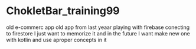 # ChokletBar_training99
old e-commerc app
old app from last yeaar playing with firebase 
conecting to firestore
I just want to memorize it and in the future I want make new one with kotlin and use aproper concepts in it 

